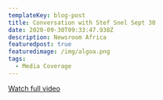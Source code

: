 ```yaml
---
templateKey: blog-post
title: Conversation with Stef Snel Sept 30
date: 2020-09-30T09:33:47.938Z
description: Newsroom Africa
featuredpost: true
featuredimage: /img/algoa.png
tags:
  - Media Coverage
---
```

[Watch full video](https://drive.google.com/file/d/1M1iP02HiKOB188T419r5ZA2FSFwoZ5kh/view?usp=sharing)